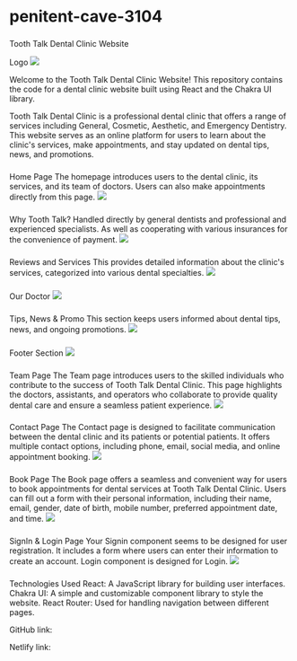 # penitent-cave-3104
###
Tooth Talk Dental Clinic Website

Logo
<img src="/Images/Tooth Talk.png"/>
 
Welcome to the Tooth Talk Dental Clinic Website! This repository contains the code for a dental clinic website built using React and the Chakra UI library.

Tooth Talk Dental Clinic is a professional dental clinic that offers a range of services including General, Cosmetic, Aesthetic, and Emergency Dentistry. This website serves as an online platform for users to learn about the clinic's services, make appointments, and stay updated on dental tips, news, and promotions.

###
Home Page
The homepage introduces users to the dental clinic, its services, and its team of doctors. Users can also make appointments directly from this page.
<img src="/Images/Home.png"/>

###
Why Tooth Talk?
Handled directly by general dentists and professional and experienced specialists.
As well as cooperating with various insurances for the convenience of payment.
<img src="/Images/why.png"/>

###
Reviews and Services
This provides detailed information about the clinic's services, categorized into various dental specialties.
<img src="/Images/Service.png"/>

###
Our Doctor
<img src="/Images/doctor.png"/>

###
Tips, News & Promo
This section keeps users informed about dental tips, news, and ongoing promotions.
<img src="/Images/promo.png"/>

###
Footer Section
<img src="/Images/Footer.png"/>

###
Team Page
The Team page introduces users to the skilled individuals who contribute to the success of Tooth Talk Dental Clinic. This page highlights the doctors, assistants, and operators who collaborate to provide quality dental care and ensure a seamless patient experience.
<img src="/Images/team.png"/>

###
Contact Page
The Contact page is designed to facilitate communication between the dental clinic and its patients or potential patients. It offers multiple contact options, including phone, email, social media, and online appointment booking.
<img src="/Images/contact.png"/>

###
Book Page
The Book page offers a seamless and convenient way for users to book appointments for dental services at Tooth Talk Dental Clinic. Users can fill out a form with their personal information, including their name, email, gender, date of birth, mobile number, preferred appointment date, and time.
<img src="/Images/book.png"/>

###
SignIn & Login Page
Your Signin component seems to be designed for user registration. It includes a form where users can enter their information to create an account. 
Login component is designed for Login.
<img src="/Images/login.png"/>

###
Technologies Used
React: A JavaScript library for building user interfaces.
Chakra UI: A simple and customizable component library to style the website.
React Router: Used for handling navigation between different pages.

GitHub link: 

Netlify link: